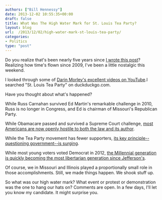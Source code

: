 ```yaml
---
authors: ["Bill Hennessy"]
date: 2013-12-02 10:55:35+00:00
draft: false
title: What Was The High Water Mark for St. Louis Tea Party?
layout: blog
url:  /2013/12/02/high-water-mark-st-louis-tea-party/
categories:
- Politics
type: "post"
---
```


Do you realize that's been nearly five years since [I wrote this post](https://hennessysview.com/2009/02/22/st-louis-tea-party/)? Realizing how time's flown since 2009, I've been a little nostalgic this weekend.





I looked through some of [Darin Morley's excellent videos on YouTube](https://www.youtube.com/channel/UCcx81Rb7Y7iVOGbQGE7oGSA).I searched "St. Louis Tea Party" on duckduckgo.com.





Have you thought about what's happened?





While Russ Carnahan survived Ed Martin's remarkable challenge in 2010, Russ is no longer in Congress, and Ed is chairman of Missouri's Republican Party.





While Obamacare passed and survived a Supreme Court challenge, [most Americans are now openly hostile to both the law and its author](https://www.foxnews.com/politics/2013/11/20/how-low-can-go-obama-poll-numbers-drop-again/).





While the Tea Party movement has fewer supporters, [its key principle--questioning government--is surging](https://wallstcheatsheet.com/stocks/poll-americans-distrust-of-government-high.html/?a=viewall).





While most young voters voted Democrat in 2012, [the Millennial generation is quickly becoming the most libertarian generation since Jefferson's](https://www.thedailybeast.com/articles/2013/06/04/to-win-millenials-the-gop-needs-to-embrace-its-inner-libertarian.html).





Of course, we in Missouri and Illinois played a proportionally small role in those accomplishments. Still, we made things happen. We shook stuff up.





So what was our high water mark? What event or protest or demonstration was the one to hang our hats on? Comments are open. In a few days, I'll let you know my candidate. It might surprise you.



